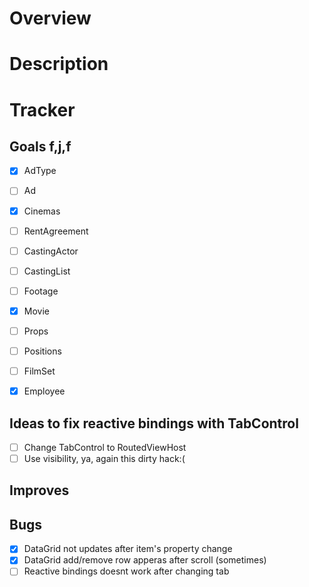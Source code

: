 # Overview 

# Description

# Tracker
                                    
## Goals                                       f,j,f
- [x] AdType
- [ ] Ad
- [x] Cinemas
- [ ] RentAgreement
- [ ] CastingActor
- [ ] CastingList
- [ ] Footage
- [x] Movie
- [ ] Props
- [ ] Positions
- [ ] FilmSet
- [x] Employee


## Ideas to fix reactive bindings with TabControl 
- [ ] Change TabControl to RoutedViewHost
- [ ] Use visibility, ya, again this dirty hack:(

## Improves

## Bugs
- [x] DataGrid not updates after item's property change
- [x] DataGrid add/remove row apperas after scroll (sometimes)
- [ ] Reactive bindings doesnt work after changing tab